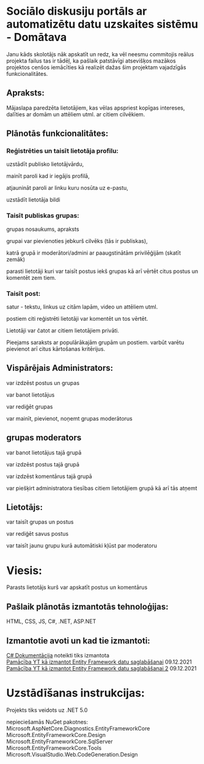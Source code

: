 # Sociālo diskusiju portāls ar automatizētu datu uzskaites sistēmu - Domātava

Janu kāds skolotājs nāk apskatīt un redz, ka vēl neesmu commitojis reālus projekta failus tas ir tādēļ, ka pašlaik patstāvīgi atsevišķos mazākos projektos cenšos iemācīties kā realizēt dažas šim projektam vajadzīgās funkcionalitātes.

## Apraksts:
Mājaslapa paredzēta lietotājiem, kas vēlas apspriest kopīgas intereses, dalīties ar domām un attēliem utml. ar citiem cilvēkiem.

## Plānotās funkcionalitātes:

### Reģistrēties un taisīt lietotāja profilu:

uzstādīt publisko lietotājvārdu,

mainīt paroli kad ir iegājis profilā,

atjaunināt paroli ar linku kuru nosūta uz e-pastu,

uzstādīt lietotāja bildi

### Taisīt publiskas grupas:

grupas nosaukums, apraksts

grupai var pievienoties jebkurš cilvēks (tās ir publiskas),

katrā grupā ir moderātori/admini ar paaugstinātām privilēģijām (skatīt zemāk)

parasti lietotāji kuri var taisīt postus iekš grupas kā arī vērtēt citus postus un komentēt zem tiem.

### Taisīt post:

satur - tekstu, linkus uz citām lapām, video un attēliem utml.

postiem citi reģistrēti lietotāji var komentēt un tos vērtēt.

Lietotāji var čatot ar citiem lietotājiem privāti.

Pieejams saraksts ar populārākajām grupām un postiem. varbūt varētu pievienot arī citus kārtošanas kritērijus.


## Vispārējais Administrators:

var izdzēst postus un grupas

var banot lietotājus

var rediģēt grupas

var mainīt, pievienot, noņemt grupas moderātorus

## grupas moderators

var banot lietotājus tajā grupā

var izdzēst postus tajā grupā

var izdzēst komentārus tajā grupā

var piešķirt administratora tiesības citiem lietotājiem grupā kā arī tās atņemt

## Lietotājs:

var taisīt grupas un postus

var rediģēt savus postus

var taisīt jaunu grupu kurā automātiski kļūst par moderatoru

# Viesis:

Parasts lietotājs kurš var apskatīt postus un komentārus


## Pašlaik plānotās izmantotās tehnoloģijas:
HTML,
CSS,
JS,
C#,
.NET,
ASP.NET

## Izmantotie avoti un kad tie izmantoti:
[C# Dokumentācija](https://docs.microsoft.com/en-us/dotnet/csharp/) noteikti tiks izmantota  
[Pamācība YT kā izmantot Entity Framework datu saglabāšanai](https://www.youtube.com/watch?v=ZX7_12fwQLU) 09.12.2021  
[Pamācība YT kā izmantot Entity Framework datu saglabāšanai 2](https://www.youtube.com/watch?v=qkJ9keBmQWo) 09.12.2021  

# Uzstādīšanas instrukcijas:
Projekts tiks veidots uz .NET 5.0

nepieciešamās NuGet pakotnes:  
Microsoft.AspNetCore.Diagnostics.EntityFrameworkCore  
Microsoft.EntityFrameworkCore.Design  
Microsoft.EntityFrameworkCore.SqlServer  
Microsoft.EntityFrameworkCore.Tools  
Microsoft.VisualStudio.Web.CodeGeneration.Design  
